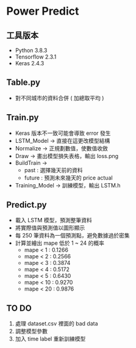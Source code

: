 # Power Predict

## 工具版本
* Python 3.8.3
* Tensorflow 2.3.1
* Keras 2.4.3

## Table.py
* 對不同城市的資料合併 ( 加總取平均 )

## Train.py
* Keras 版本不一致可能會導致 error 發生
* LSTM_Model -> 直接在這更改模型結構
* Normalize -> 正規劃數值，使數值收斂
* Draw -> 畫出模型損失表格，輸出 loss.png
* BuildTrain -> 
  * past : 選擇幾天前的資料 
  * future : 預測未來幾天的 price actual
* Training_Model -> 訓練模型，輸出 LSTM.h

## Predict.py
* 載入 LSTM 模型，預測整筆資料
* 將實際值與預測值以圖形顯示
* 每 250 筆資料為一個預測點，避免數據過於密集
* 計算並繪出 mape 低於 1 ~ 24 的概率
  * mape < 1 : 0.1266
  * mape < 2 : 0.2566
  * mape < 3 : 0.3874
  * mape < 4 : 0.5172
  * mape < 5 : 0.6430
  * mape < 10 : 0.9270
  * mape < 20 : 0.9876

## TO DO
1. 處理 dataset.csv 裡面的 bad data
2. 調整模型參數
3. 加入 time label 重新訓練模型
